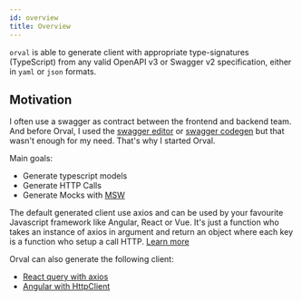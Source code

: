 ```yaml
---
id: overview
title: Overview
---
```


`orval` is able to generate client with appropriate type-signatures (TypeScript) from any valid OpenAPI v3 or Swagger v2 specification, either in `yaml` or `json` formats.

## Motivation

I often use a swagger as contract between the frontend and backend team. And before Orval, I used the <a href="https://editor.swagger.io" target="_blank">swagger editor</a> or <a href="https://swagger.io/tools/swagger-codegen" target="_blank">swagger codegen</a> but that wasn't enough for my need. That's why I started Orval.

Main goals:

- Generate typescript models
- Generate HTTP Calls
- Generate Mocks with <a href="https://mswjs.io/" target="_blank">MSW</a>

The default generated client use axios and can be used by your favourite Javascript framework like Angular, React or Vue. It's just a function who takes an instance of axios in argument and return an object where each key is a function who setup a call HTTP. [Learn more](./guides/basics)

Orval can also generate the following client:

- [React query with axios](./guides/react-query)
- [Angular with HttpClient](./guides/angular)
